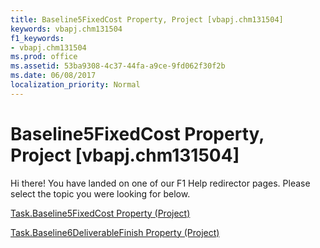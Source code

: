 ```yaml
---
title: Baseline5FixedCost Property, Project [vbapj.chm131504]
keywords: vbapj.chm131504
f1_keywords:
- vbapj.chm131504
ms.prod: office
ms.assetid: 53ba9308-4c37-44fa-a9ce-9fd062f30f2b
ms.date: 06/08/2017
localization_priority: Normal
---
```



# Baseline5FixedCost Property, Project [vbapj.chm131504]

Hi there! You have landed on one of our F1 Help redirector pages. Please select the topic you were looking for below.

[Task.Baseline5FixedCost Property (Project)](http://msdn.microsoft.com/library/59bade03-1fe6-7e4f-8bb9-3e11dc80f81c%28Office.15%29.aspx)

[Task.Baseline6DeliverableFinish Property (Project)](http://msdn.microsoft.com/library/b755893a-6481-4898-57a2-c8b989d2ff2b%28Office.15%29.aspx)


